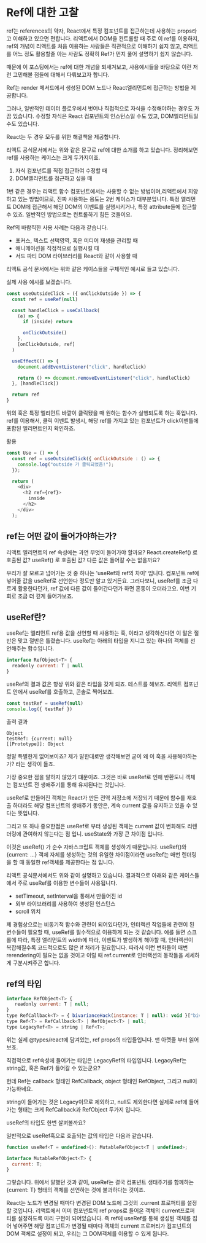 # Ref에 대한 고찰

ref는 references의 약자, React에서 특정 컴포넌트를 접근하는데 사용하는 props라고 이해하고 있으면 편합니다. 리액트에서 DOM을 컨트롤할 때 주로 이 ref를 이용하지, ref의 개념이 리액트를 처음 이용하는 사람들은 직관적으로 이해하기 쉽지 않고, 리액트를 어느 정도 활용할줄 아는 사람도 정확히 Ref가 먼지 풀어 설명하기 쉽지 않습니다.

때문에 이 포스팅에서는 ref에 대한 개념을 되새겨보고, 사용예시들을 바탕으로 이런 저런 고민해볼 점들에 대해서 다뤄보고자 합니다.

Ref는 render 메서드에서 생성된 DOM 노드나 React엘리먼트에 접근하는 방법을 제공합니다.

그러나, 일반적인 데이터 플로우에서 벗어나 직접적으로 자식을 수정해야하는 경우도 가끔 있습니다. 수정할 자식은 React 컴포넌트의 인스턴스일 수도 있고, DOM엘리먼트일 수도 있습니다.

React는 두 경우 모두를 위한 해결책을 제공합니다.

리액트 공식문서에서는 위와 같은 문구로 ref에 대한 소개를 하고 있습니다. 정리해보면 ref를 사용하는 케이스는 크게 두가지이죠.

1. 자식 컴포넌트를 직접 접근하여 수정할 때
2. DOM엘리먼트를 접근하고 싶을 때

1번 같은 경우는 리액트 함수 컴포넌트에서는 사용할 수 없는 방법이며,리액트에서 지양하고 있는 방법이므로, 진짜 사용하는 용도는 2번 케이스가 대부분입니다. 특정 엘리먼트 DOM에 접근해서 해당 DOM의 이벤트를 실행시키거나, 특정 attribute들에 접근할 수 있죠. 일반적인 방법으로는 컨트롤하기 힘든 것들이요.

Ref의 바람직한 사용 사례는 다음과 같습니다.

- 포커스, 텍스트 선택영역, 혹은 미디어 재생을 관리할 때
- 애니메이션을 직접적으로 실행시킬 때
- 서드 파티 DOM 라이브러리를 React와 같이 사용할 때

리액트 공식 문서에서는 위와 같은 케이스들을 구체적인 예시로 들고 있습니다.

실제 사용 예시를 보겠습니다.

```js
const useOutsideClick = ({ onClickOutside }) => {
  const ref = useRef(null)

  const handleClick = useCallback(
    (e) => {
      if (inside) return

      onClickOutside()
    },
    [onClickOutside, ref]
  )

  useEffect(() => {
    document.addEventListener("click", handleClick)

    return () => document.removeEventListener("click", handleClick)
  }, [handleClick])

  return ref
}
```

위의 훅은 특정 엘리먼트 바깥이 클릭됐을 때 원하는 함수가 실행되도록 하는 훅입니다. ref를 이용해서, 클릭 이벤트 발생시, 해당 ref를 가지고 있는 컴포넌트가 click이벤틀에 포함된 엘리먼트인지 확인하죠.

활용

```js
const Use = () => {
  const ref = useOutsideClick({ onClickOutside : () => {
    console.log("outside 가 클릭되었음!");
  });

  return (
    <div>
      <h2 ref={ref}>
        inside
      </h2>
    </div>
  );

```

## ref는 어떤 값이 들어가야하는가?

리액트 엘리먼트의 ref 속성에는 과연 무엇이 들어가야 할까요? React.createRef() 로 호출된 값? useRef() 로 호출된 값? 다른 값은 들어갈 수는 없을까요?

우리가 잘 모르고 넘어가는 것 중 하나는 'useRef와 ref의 차이' 입니다. 컴포넌트 ref에 넣어줄 값을 useRef로 선언한다 정도만 알고 있거든요. 그러다보니, useRef를 조금 다르게 활용한다던가, ref 값에 다른 값이 들어간다던가 하면 혼동이 오더라고요. 이번 기회로 조금 더 깊게 들어가보죠.

## useRef란?

useRef는 엘리먼트 ref용 값을 선언할 때 사용하는 훅, 이라고 생각하신다면 이 말은 절반은 맞고 절반은 틀렸습니다. useRef는 아래의 타입을 지니고 있는 하나의 객체를 선언해주는 함수입니다.

```js
interface RefObject<T> {
  readonly current: T | null
}
```

useRef의 결과 값은 항상 위와 같은 타입을 갖게 되죠. 테스트를 해보죠. 리액트 컴포넌트 안에서 useRef를 호출하고, 콘솔로 찍어보죠.

```js
const testRef = useRef(null)
console.log({ testRef })
```

출력 결과

```
Object
testRef: {current: null}
[[Prototype]]: Object
```

정말 특별한게 없어보이죠? 제가 말한대로만 생각해보면 굳이 왜 이 훅을 사용해야하는가? 라는 생각이 들죠.

가장 중요한 점을 말하지 않았기 떄문이죠. 그것은 바로 useRef로 인해 반환도니 객체는 컴포넌트 전 생애주기를 통해 유지된다는 것입니다.

useRef로 만들어진 객체는 React가 만든 전역 저장소에 저장되기 때문에 함수를 재호출 하더라도 해당 컴포넌트의 생애주기 동안은, 계속 current 값을 유지하고 있을 수 있다는 뜻입니다.

그리고 또 하나 중요한점은 useRef로 부터 생성된 객체는 current 값이 변화해도 리렌더링에 관여하지 않는다는 점 입니. useState와 가장 큰 차이점 입니다.

이것은 useRef() 가 순수 자바스크립트 객체를 생성하기 때문입니다. useRef()와 {current: ...} 객체 자체를 생성하는 것의 유일한 차이점이라면 useRef는 매번 렌더링을 할 때 동일한 ref객체를 제공한다는 점 입니다.

리액트 공식문서에서도 위와 같이 설명하고 있습니다. 결과적으로 아래와 같은 케이스들에서 주로 useRef를 이용한 변수들이 사용됩니다.

- setTimeout, setInterval을 통해서 만들어진 id
- 외부 라이브러리를 사용하여 생성된 인스턴스
- scroll 위치

제 경험상으로는 비동기적 함수와 관련이 되어있다던가, 인터랙션 작업들에 관련이 된 변수들이 필요할 때, useRef를 필수적으로 이용하게 되는 것 같습니다. 예를 들면 스크롤에 따라, 특정 엘리먼트의 width에 따라, 이벤트가 발생하게 해야할 때, 인터렉션이 복잡해질수록 코드적으로도 많은 if 처리가 필요합니다. 따라서 이런 변화들이 매번 rerendering이 필요는 없을 것이고 이럴 때 ref.current로 인터랙션의 동작들을 세세하게 구분시켜주곤 합니다.

## ref의 타입

```js
interface RefObject<T> {
   readonly current: T | null;
}
type RefCallback<T> = { bivarianceHack(instance: T | null): void }["bivarianceHack"];
type Ref<T> = RefCallback<T> | RefObject<T> | null;
type LegacyRef<T> = string | Ref<T>;
```

위는 실제 @types/react에 담겨있는, ref props의 타입들입니다. 맨 아랫줄 부터 읽어보죠.

직접적으로 ref속성에 들어가는 타입은 LegacyRef<T>의 타입입니다. LegacyRef<T>는 string값, 혹은 Ref<T>가 들어갈 수 있는군요?

헌데 Ref<T>는 callback 형태인 RefCallback<T>, object 형태인 RefObject<T>, 그리고 null이 가능하네요.

string이 들어가는 것은 Legacy이므로 제외하고, null도 제외한다면 실제로 ref에 들어가는 형태는 크게 RefCallback과 RefObject 두가지 입니다.

useRef의 타입도 한번 살펴볼까요?

일반적으로 useRef훅으로 호출되는 값의 타입은 다음과 같습니다.

```js
function useRef<T = undefined>(): MutableRefObject<T | undefined>;

interface MutableRefObject<T> {
  current: T;
}
```

그렇습니다. 위에서 말했던 것과 같이, useRef는 결국 컴포넌트 생태주기를 함께하는 {current: T} 형태의 객체를 선언하는 것에 불과하다는 것이죠.

React는 노드가 변경될 때마다 변경된 DOM 노드에 그것의 .current 프로퍼티를 설정할 것입니다. 리액트에서 이미 컴포넌트의 ref props로 들어온 객체의 current프로퍼티를 설정하도록 미리 구현이 되어있습니다. 즉 ref에 useRef를 통해 생성된 객체를 집어 넣어주면 해당 컴포넌트가 변경될 때마다 객체의 current 프로퍼티가 컴포넌트의 DOM 객체로 설정이 되고, 우리는 그 DOM객체를 이용할 수 있게 됩니다.
